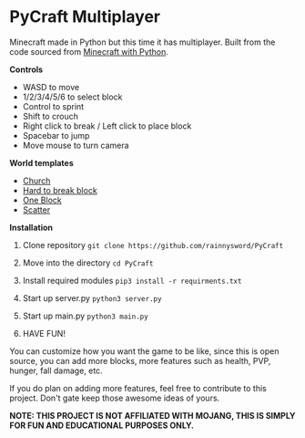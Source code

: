 # PyCraft Multiplayer

Minecraft made in Python but this time it has multiplayer. Built from the code sourced from [Minecraft with Python](https://github.com/Spyder-0/Minecraft-with-Python).

**Controls**
- WASD to move
- 1/2/3/4/5/6 to select block
- Control to sprint
- Shift to crouch
- Right click to break / Left click to place block
- Spacebar to jump
- Move mouse to turn camera

**World templates**
- [Church](https://github.com/rainnysword/PyCraft/blob/main/worlds/church.json)
- [Hard to break block](https://github.com/rainnysword/PyCraft/blob/main/worlds/hardtobreakblock.json)
- [One Block](https://github.com/rainnysword/PyCraft/blob/main/worlds/oneblock.json)
- [Scatter](https://github.com/rainnysword/PyCraft/blob/main/worlds/scatter.json)

**Installation**

1. Clone repository 
```git clone https://github.com/rainnysword/PyCraft```

2. Move into the directory
```cd PyCraft```

3. Install required modules
```pip3 install -r requirments.txt```

4. Start up server.py
```python3 server.py```

5. Start up main.py
```python3 main.py```

6. HAVE FUN!

You can customize how you want the game to be like, since this is open source, you can add more blocks,
more features such as health, PVP, hunger, fall damage, etc.

If you do plan on adding more features, feel free to contribute to this project. Don't gate keep those awesome ideas of yours.


**NOTE: THIS PROJECT IS NOT AFFILIATED WITH MOJANG, THIS IS SIMPLY FOR FUN AND EDUCATIONAL PURPOSES ONLY.**
